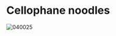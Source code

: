 # Cellophane noodles
![040025](https://user-images.githubusercontent.com/50277379/139856256-c04a9994-1eb7-4133-8b17-a7c3b84ae5f9.jpg)
